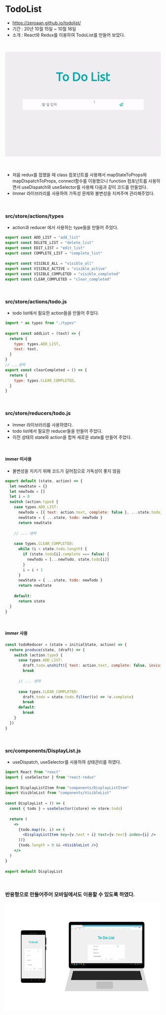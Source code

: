 # TodoList

- https://zeroaan.github.io/todolist/
- 기간 : 20년 10월 15일 ~ 10월 16일
- 소개 : React와 Redux를 이용하여 TodoList를 만들어 보았다.

<br>

![screen](./img/screen.gif)

<br>

- 처음 redux를 접했을 때 class 컴포넌트를 사용해서 mapStateToProps와 mapDispatchToProps, connect함수를 이용했으나 function 컴포넌트를 사용하면서 useDispatch와 useSelector를 사용해 다음과 같이 코드를 만들었다.
- Immer 라이브러리를 사용하여 가독성 문제와 불변성을 지켜주며 관리해주었다.

<br>

### src/store/actions/types

- action과 reducer 에서 사용하는 type들을 만들어 주었다.

```js
export const ADD_LIST = "add_list"
export const DELETE_LIST = "delete_list"
export const EDIT_LIST = "edit_list"
export const COMPLETE_LIST = "complete_list"

export const VISIBLE_ALL = "visible_all"
export const VISIBLE_ACTIVE = "visible_active"
export const VISIBLE_COMPLETED = "visible_completed"
export const CLEAR_COMPLETED = "clear_completed"
```

<br>

### src/store/actions/todo.js

- todo list에서 필요한 action들을 만들어 주었다.

```js
import * as types from "./types"

export const addList = (text) => {
  return {
    type: types.ADD_LIST,
    text: text,
  }
}
// ...생략
export const clearCompleted = () => {
  return {
    type: types.CLEAR_COMPLETED,
  }
}
```

<br>

### src/store/reducers/todo.js

- Immer 라이브러리를 사용하였다.
- todo list에서 필요한 reducer들을 만들어 주었다.
- 이전 상태의 state와 action을 합쳐 새로운 state를 만들어 주었다.

<br />

#### immer 미사용

- 불변성을 지키기 위해 코드가 길어짐으로 가독성이 좋지 않음

```js
export default (state, action) => {
  let newState = {}
  let newTodo = []
  let i = 0
  switch (action.type) {
    case types.ADD_LIST:
      newTodo = [{ text: action.text, complete: false }, ...state.todo]
      newState = { ...state, todo: newTodo }
      return newState

    // ... 생략

    case types.CLEAR_COMPLETED:
      while (i < state.todo.length) {
        if (state.todo[i].complete === false) {
          newTodo = [...newTodo, state.todo[i]]
        }
        i = i + 1
      }
      newState = { ...state, todo: newTodo }
      return newState

    default:
      return state
  }
}
```

<br />

#### immer 사용

```js
const todoReducer = (state = initialState, action) => {
  return produce(state, (draft) => {
    switch (action.type) {
      case types.ADD_LIST:
        draft.todo.unshift({ text: action.text, complete: false, invisible: false })
        break

      // ... 생략

      case types.CLEAR_COMPLETED:
        draft.todo = state.todo.filter((v) => !v.complete)
        break
      default:
        break
    }
  })
}
```

<br>

### src/components/DisplayList.js

- useDispatch, useSelector를 사용하여 상태관리를 하였다.

```jsx
import React from "react"
import { useSelector } from "react-redux"

import DisplayListItem from "components/DisplayListItem"
import VisibleList from "components/VisibleList"

const DisplayList = () => {
  const { todo } = useSelector((store) => store.todo)

  return (
    <>
      {todo.map((v, i) => (
        <DisplayListItem key={v.text + i} text={v.text} index={i} />
      ))}
      {todo.length > 0 && <VisibleList />}
    </>
  )
}

export default DisplayList
```

<br>

### 반응형으로 만들어주어 모바일에서도 이용할 수 있도록 하였다.

![responsive](./img/responsive.png)
